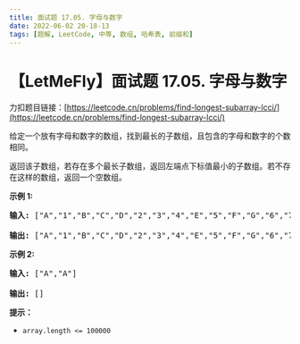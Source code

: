 ```yaml
---
title: 面试题 17.05. 字母与数字
date: 2022-06-02 20-18-13
tags: [题解, LeetCode, 中等, 数组, 哈希表, 前缀和]
---
```


# 【LetMeFly】面试题 17.05. 字母与数字

力扣题目链接：[https://leetcode.cn/problems/find-longest-subarray-lcci/](https://leetcode.cn/problems/find-longest-subarray-lcci/)

<p>给定一个放有字母和数字的数组，找到最长的子数组，且包含的字母和数字的个数相同。</p>

<p>返回该子数组，若存在多个最长子数组，返回左端点下标值最小的子数组。若不存在这样的数组，返回一个空数组。</p>

<p><strong>示例 1:</strong></p>

<pre>
<strong>输入: </strong>["A","1","B","C","D","2","3","4","E","5","F","G","6","7","H","I","J","K","L","M"]

<strong>输出: </strong>["A","1","B","C","D","2","3","4","E","5","F","G","6","7"]
</pre>

<p><strong>示例 2:</strong></p>

<pre>
<strong>输入: </strong>["A","A"]

<strong>输出: </strong>[]
</pre>

<p><strong>提示：</strong></p>

<ul>
	<li><code>array.length <= 100000</code></li>
</ul>


    